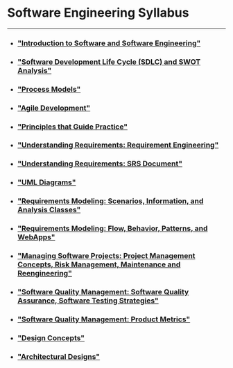 # Software Engineering Syllabus

--- 

- ### ["Introduction to Software and Software Engineering"](./Introduction%20to%20Software%20Engineering/Readme.md)
- ### ["Software Development Life Cycle (SDLC) and SWOT Analysis"](./SDLC%20and%20SWOT%20Analysis/Readme.md)
- ### ["Process Models"](./Process%20Models/Readme.md)
- ### ["Agile Development"](./Agile%20Development/Readme.md)
- ### ["Principles that Guide Practice"](./Principles%20that%20Guide%20Practice/Readme.md)
- ### ["Understanding Requirements: Requirement Engineering"](./Requirement%20Engineering/Readme.md)
- ### ["Understanding Requirements: SRS Document"](./SRS%20Document/Readme.md)
- ### ["UML Diagrams"](./UML%20Daigram/Readme.md)
- ### ["Requirements Modeling: Scenarios, Information, and Analysis Classes"](./Requirements%20Modeling1/Readme.md)
- ### ["Requirements Modeling: Flow, Behavior, Patterns, and WebApps"](./Requirements%20Modeling2/Readme.md)
- ### ["Managing Software Projects: Project Management Concepts, Risk Management, Maintenance and Reengineering"](./Managing%20Software%20Projects/Readme.md)
- ### ["Software Quality Management: Software Quality Assurance, Software Testing Strategies"](./Software%20Quality%20Management1/Readme.md)
- ### ["Software Quality Management: Product Metrics"](./Software%20Quality%20Management2/Readme.md)
- ### ["Design Concepts"](./Design%20Concepts/Readme.md)
- ### ["Architectural Designs"](./Architectural%20Designs/Readme.md)